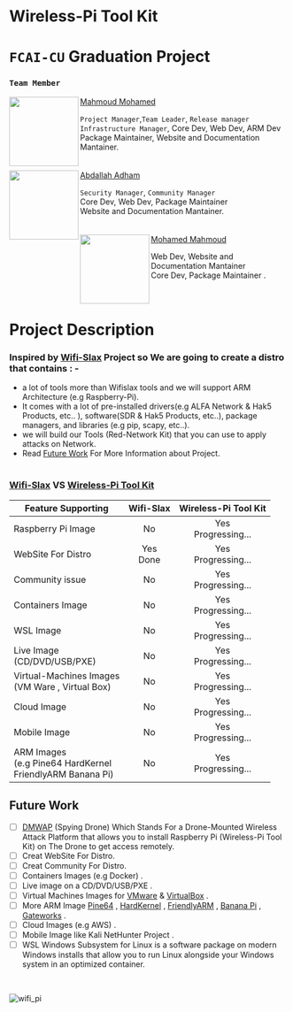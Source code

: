 # Wireless-Pi Tool Kit
# `FCAI-CU` Graduation Project

### `Team Member `

<img align="left" width="125" height="125" src="https://user-images.githubusercontent.com/62524855/145219479-a19b4f86-7782-4a32-81d8-4cc855c5a8b3.png" /> [Mahmoud Mohamed](https://github.com/mmsaeed509?tab=repositories)

`Project Manager`,`Team Leader`, `Release manager` <br /> `Infrastructure Manager`, Core Dev,  Web Dev, ARM Dev <br /> Package Maintainer, Website and Documentation Mantainer.
<br />
<br />
<br />
<img align="left" width="125" height="125" src="https://user-images.githubusercontent.com/62524855/145222987-2ca3b513-2817-468d-8199-7e0da5cdfb13.png" /> [Abdallah Adham](https://github.com/0xSkorpioN) 

`Security Manager`, `Community Manager` <br /> Core Dev, Web Dev, Package Maintainer <br /> Website and Documentation Mantainer. 
<br />
<br />
<br />
<img align="left" width="125" height="125" src="https://user-images.githubusercontent.com/62524855/145659973-1c9d0a0f-3586-4b0e-ac04-a23bcebd0765.png" /> [Mohamed Mahmoud](https://github.com/mohamed-mahmoud377) 

Web Dev, Website and Documentation Mantainer <br /> Core Dev, Package Maintainer . 
<br />
<br />
<br />
#
# **Project Description**
### Inspired by [Wifi-Slax](https://www.wifislax.com/)  Project so We are going to create a distro that contains : - 
*  a lot of tools more than Wifislax tools and we will support ARM Architecture (e.g Raspberry-Pi).
*  It comes with a lot of pre-installed drivers(e.g ALFA Network & Hak5 Products, etc.. ), software(SDR & Hak5 Products, etc..), package managers, and libraries (e.g pip, scapy, etc..).
*  we will build our Tools (Red-Network Kit) that you can use to apply attacks on Network.
*  Read [Future Work](#future-work) For More Information about Project.
#
### [Wifi-Slax](https://www.wifislax.com/) VS [Wireless-Pi Tool Kit](https://github.com/mmsaeed509/Wireless-Pi-Tool-Kit)


| Feature Supporting   |       Wifi-Slax       |  Wireless-Pi Tool Kit  | 
| -------------------- |:---------------------:|:----------------------:|
| Raspberry Pi Image   |          No           |  Yes <br /> Progressing...  |
| WebSite For Distro   |          Yes <br /> Done         |  Yes <br /> Progressing...  |
| Community issue      |          No           |  Yes <br /> Progressing...  |
| Containers Image     |          No           |  Yes <br /> Progressing...  |
| WSL Image            |          No           |  Yes <br /> Progressing...  |
| Live Image <br /> (CD/DVD/USB/PXE)|          No           |  Yes <br /> Progressing...  |
| Virtual-Machines Images <br /> (VM Ware , Virtual Box) |          No           |  Yes <br /> Progressing...  |
| Cloud Image          |          No           |  Yes <br /> Progressing...  |
| Mobile Image         |          No           |  Yes <br /> Progressing...  |
| ARM Images <br /> (e.g Pine64 HardKernel <br /> FriendlyARM Banana Pi)         |          No           |  Yes <br /> Progressing...  |


## Future Work

- [ ] [DMWAP](https://github.com/mmsaeed509/Wireless-Pi-Tool-Kit/blob/41f959a324b54ff456ed1301ff1f27f63f96de8d/Documents/Development%20of%20a%20Drone-Mounted%20Wireless%20Attack%20Platform.pdf) (Spying Drone) Which Stands For a Drone-Mounted Wireless Attack Platform that allows you to install Raspberry Pi (Wireless-Pi Tool Kit) on The Drone to get access remotely.
- [ ] Creat WebSite For Distro.
- [ ] Creat Community For Distro.
- [ ] Containers Images (e.g Docker) .
- [ ] Live image on a CD/DVD/USB/PXE .
- [ ] Virtual Machines Images for [VMware](https://www.vmware.com/) & [VirtualBox](https://www.virtualbox.org/) .
- [ ] More ARM Image [Pine64](https://www.pine64.org/) , [HardKernel](https://www.hardkernel.com/) , [FriendlyARM](https://www.friendlyarm.com/) , [Banana Pi](https://www.banana-pi.org/) , [Gateworks](https://www.gateworks.com/) .
- [ ] Cloud Images (e.g AWS) .
- [ ] Mobile Image like Kali NetHunter Project .
- [ ] WSL Windows Subsystem for Linux is a software package on modern Windows installs that allow you to run Linux alongside your Windows system in an optimized container.

<br />

 ![wifi_pi](https://user-images.githubusercontent.com/62524855/143376012-0898101d-02db-48a2-ae3c-0df8cbfca4a1.png)
